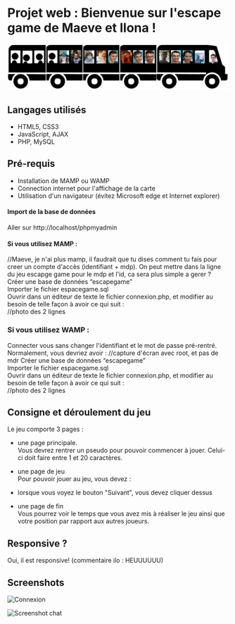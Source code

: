 Projet web : Bienvenue sur l'escape game de Maeve et Ilona !
==

![PojetWeb](images/bus/bus1_14.png)

## Langages utilisés
+ HTML5, CSS3
+ JavaScript, AJAX
+ PHP, MySQL

## Pré-requis
+ Installation de MAMP ou WAMP  
+ Connection internet pour l'affichage de la carte  
+ Utilisation d'un navigateur (évitez Microsoft edge et Internet explorer)

#### Import de la base de données 
Aller sur http://localhost/phpmyadmin
#### Si vous utilisez MAMP : #
//Maeve, je n'ai plus mamp, il faudrait que tu dises comment tu fais pour creer un compte d'accès (identifiant + mdp). On peut mettre dans la ligne du jeu escapge game pour le mdp et l'id, ca sera plus simple a gerer ?   
Créer une base de données “escapegame”   
Importer le fichier espacegame.sql    
Ouvrir dans un éditeur de texte le fichier connexion.php, et modifier au besoin de telle façon à avoir ce qui suit :    
//photo des 2 lignes 

### Si vous utilisez WAMP : #
Connecter vous sans changer l'identifiant et le mot de passe pré-rentré. Normalement, vous devriez avoir : //capture d'écran avec root, et pas de mdr
Créer une base de données “escapegame”   
Importer le fichier espacegame.sql    
Ouvrir dans un éditeur de texte le fichier connexion.php, et modifier au besoin de telle façon à avoir ce qui suit :    
//photo des 2 lignes 

## Consigne et déroulement du jeu
Le jeu comporte 3 pages :   
- une page principale.   
Vous devrez rentrer un pseudo pour pouvoir commencer à jouer. Celui-ci doit faire entre 1 et 20 caractères.   

- une page de jeu   
Pour pouvoir jouer au jeu, vous devez :   
+ lorsque vous voyez le bouton "Suivant", vous devez cliquer dessus   

- une page de fin   
Vous pourrez voir le temps que vous avez mis à réaliser le jeu ainsi que votre position par rapport aux autres joueurs.   

## Responsive ?
Oui, il est responsive! (commentaire ilo : HEUUUUUU)

## Screenshots 
![Connexion](https://i.imgur.com/BxP73v9.png)

![Screenshot chat](https://i.imgur.com/AyQYan5.png)
